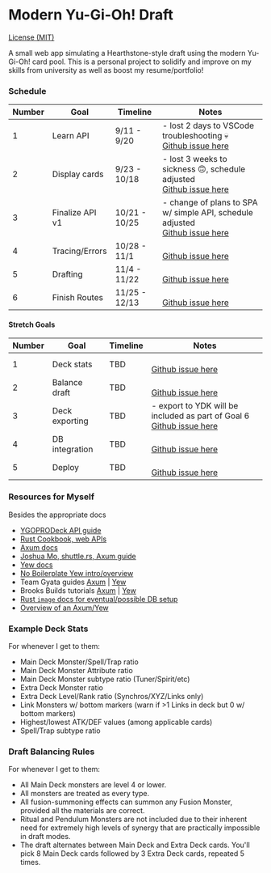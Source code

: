 # Modern Yu-Gi-Oh! Draft

[License (MIT)](LICENSE.txt)

A small web app simulating a Hearthstone-style draft using the modern Yu-Gi-Oh! card pool.
This is a personal project to solidify and improve on my skills from university as well as boost my resume/portfolio!

### Schedule
Number  | Goal      | Timeline      | Notes
--|-----------------|---------------|--------
1 | Learn API       | 9/11 - 9/20   | - lost 2 days to VSCode troubleshooting 💀 <br /> [Github issue here](https://github.com/hadan24/ygo-draft/issues/1)
2 | Display cards   | 9/23 - 10/18  | - lost 3 weeks to sickness 🙃, schedule adjusted <br /> [Github issue here](https://github.com/hadan24/ygo-draft/issues/2)
3 | Finalize API v1 | 10/21 - 10/25 | - change of plans to SPA w/ simple API, schedule adjusted <br /> [Github issue here](https://github.com/hadan24/ygo-draft/issues/12)
4 | Tracing/Errors  | 10/28 - 11/1  | <br /> [Github issue here](https://github.com/hadan24/ygo-draft/issues/13)
5 | Drafting        | 11/4 - 11/22  | <br /> [Github issue here](https://github.com/hadan24/ygo-draft/issues/3)
6 | Finish Routes   | 11/25 - 12/13 | <br /> [Github issue here](https://github.com/hadan24/ygo-draft/issues/11)

#### Stretch Goals
Number  | Goal      | Timeline      | Notes
--|-----------------|---------------|--------
1 | Deck stats      | TBD           | <br /> [Github issue here](https://github.com/hadan24/ygo-draft/issues/5)
2 | Balance draft   | TBD           | <br /> [Github issue here](https://github.com/hadan24/ygo-draft/issues/6)
3 | Deck exporting  | TBD           | - export to YDK will be included as part of Goal 6 <br /> [Github issue here](https://github.com/hadan24/ygo-draft/issues/7)
4 | DB integration  | TBD           | <br /> [Github issue here](https://github.com/hadan24/ygo-draft/issues/8)
5 | Deploy          | TBD           | <br /> [Github issue here](https://github.com/hadan24/ygo-draft/issues/10)

### Resources for Myself
Besides the appropriate docs
- [YGOPRODeck API guide](https://ygoprodeck.com/api-guide/)
- [Rust Cookbook, web APIs](https://rust-lang-nursery.github.io/rust-cookbook/web/clients/apis.html)
- [Axum docs](https://docs.rs/axum/latest/axum/)
- [Joshua Mo, shuttle.rs, Axum guide](https://www.shuttle.rs/blog/2023/12/06/using-axum-rust)
- [Yew docs](https://yew.rs/docs/concepts/function-components)
- [No Boilerplate Yew intro/overview](https://www.youtube.com/watch?v=P4LMfkFLRsI)
- Team Gyata guides [Axum](https://www.gyata.ai/rust/axum) | [Yew](https://www.gyata.ai/rust/yew)
- Brooks Builds tutorials [Axum](https://www.youtube.com/playlist?list=PLrmY5pVcnuE-_CP7XZ_44HN-mDrLQV4nS) | [Yew](https://www.youtube.com/playlist?list=PLrmY5pVcnuE_R5qJ0o30eGw77bWmnrUtL)
- [Rust `image` docs for eventual/possible DB setup](https://docs.rs/image/latest/image/)
- [Overview of an Axum/Yew](https://robert.kra.hn/posts/2022-04-03_rust-web-wasm/)

### Example Deck Stats
For whenever I get to them:
- Main Deck Monster/Spell/Trap ratio
- Main Deck Monster Attribute ratio
- Main Deck Monster subtype ratio (Tuner/Spirit/etc)
- Extra Deck Monster ratio
- Extra Deck Level/Rank ratio (Synchros/XYZ/Links only)
- Link Monsters w/ bottom markers (warn if >1 Links in deck but 0 w/ bottom markers)
- Highest/lowest ATK/DEF values (among applicable cards)
- Spell/Trap subtype ratio

### Draft Balancing Rules
For whenever I get to them:
- All Main Deck monsters are level 4 or lower.
- All monsters are treated as every type.
- All fusion-summoning effects can summon any Fusion Monster, provided all the materials are correct.
- Ritual and Pendulum Monsters are not included due to their inherent need for extremely high levels of synergy that are practically impossible in draft modes.
- The draft alternates between Main Deck and Extra Deck cards. You'll pick 8 Main Deck cards followed by 3 Extra Deck cards, repeated 5 times.